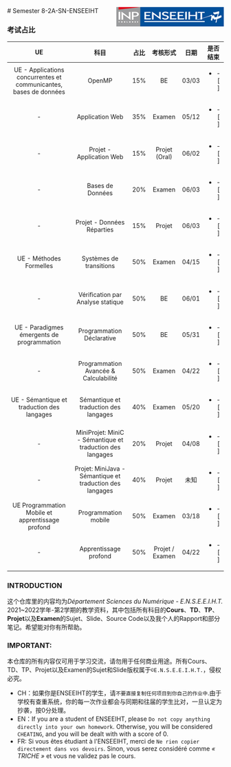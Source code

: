 <div class="logo"><img src="logo.png" width="250px" align="right"></div>
# Semester 8-2A-SN-ENSEEIHT

### 考试占比
|UE|科目|占比|考核形式|日期|是否结束|
|:----:|:----:|:----:|:----:|:----:|:----:|
|UE - Applications concurrentes et communicantes, bases de données|OpenMP|15%|BE|03/03|<ul><li>- [ ] </li></ul>|
|-|Application Web|35%|Examen|05/12|<ul><li>- [ ] </li></ul>|
|-|Projet - Application Web|15%|Projet (Oral)|06/02|<ul><li>- [ ] </li></ul>|
|-|Bases de Données|20%|Examen|06/03|<ul><li>- [ ] </li></ul>|
|-|Projet - Données Réparties|15%|Projet|06/03|<ul><li>- [ ] </li></ul>|
|UE - Méthodes Formelles|Systèmes de transitions|50%|Examen|04/15|<ul><li>- [ ] </li></ul>|
|-|Vérification par Analyse statique|50%|BE|06/01|<ul><li>- [ ] </li></ul>|
|UE - Paradigmes émergents de programmation|Programmation Déclarative|50%|BE|05/31|<ul><li>- [ ] </li></ul>|
|-|Programmation Avancée & Calculabilité|50%|Examen|04/22|<ul><li>- [ ] </li></ul>|
|UE - Sémantique et traduction des langages|Sémantique et traduction des langages|40%|Examen|05/20|<ul><li>- [ ] </li></ul>|
|-|MiniProjet: MiniC - Sémantique et traduction des langages|20%|Projet|04/08|<ul><li>- [ ] </li></ul>|
|-|Projet: MiniJava - Sémantique et traduction des langages|40%|Projet|未知|<ul><li>- [ ] </li></ul>|
|UE Programmation Mobile et apprentissage profond|Programmation mobile|50%|Examen|03/18|<ul><li>- [ ] </li></ul>|
|-|Apprentissage profond|50%|Projet / Examen|04/22|<ul><li>- [ ] </li></ul>|

### INTRODUCTION
这个仓库里的内容均为*Département Sciences du Numérique - E.N.S.E.E.I.H.T.* 2021~2022学年-第2学期的教学资料，其中包括所有科目的**Cours**、**TD**、**TP**、**Projet**以及**Examen**的Sujet、Slide、Source Code以及我个人的Rapport和部分笔记。希望能对你有所帮助。


### IMPORTANT: 

本仓库的所有内容仅可用于学习交流，请勿用于任何商业用途。所有Cours、TD、TP、Projet以及Examen的Sujet和Slide版权属于`©E.N.S.E.E.I.H.T.`，侵权必究。
  * CH：如果你是ENSEEIHT的学生，请`不要直接复制任何项目到你自己的作业中`.由于学校有查重系统，你的每一次作业都会与同期和往届的学生比对，一旦认定为抄袭，按0分处理。
  * EN：If you are a student of ENSEEIHT, please `Do not copy anything directly into your own homework`. Otherwise, you will be considered `CHEATING`, and you will be dealt with with a score of 0.
  * FR: Si vous êtes étudiant à l'ENSEEIHT, merci de `Ne rien copier directement dans vos devoirs`. Sinon, vous serez considéré comme *« TRICHE »* et vous ne validez pas le cours.
